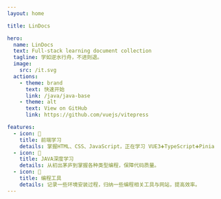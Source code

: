 ```yaml
---
layout: home

title: LinDocs

hero:
  name: LinDocs
  text: Full-stack learning document collection
  tagline: 学如逆水行舟，不进则退。
  image:
    src: /it.svg
  actions:
    - theme: brand
      text: 快速开始
      link: /java/java-base
    - theme: alt
      text: View on GitHub
      link: https://github.com/vuejs/vitepress

features:
  - icon: 📓
    title: 前端学习
    details: 掌握HTML、CSS、JavaScript，正在学习 VUE3➕TypeScript➕Pinia
  - icon: 🚩
    title: JAVA深度学习
    details: 从初出茅庐到掌握各种类型编程，保障代码质量。
  - icon: 🔧
    title: 编程工具
    details: 记录一些环境安装过程，归纳一些编程相关工具与网站，提高效率。
---
```

